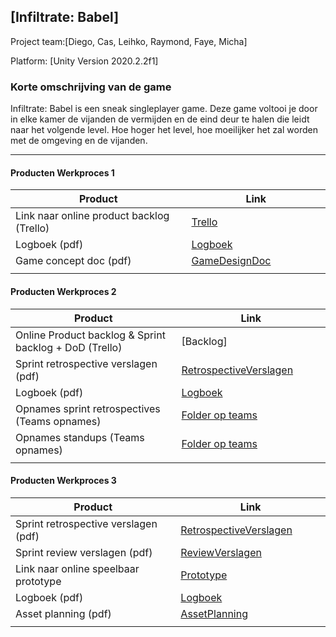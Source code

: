 ## [Infiltrate: Babel]
Project team:[Diego, Cas, Leihko, Raymond, Faye, Micha]

Platform:
[Unity Version 2020.2.2f1]

### Korte omschrijving van de game
Infiltrate: Babel is een sneak singleplayer game. Deze game voltooi je door in elke kamer de vijanden de vermijden en de eind deur te halen die leidt naar het volgende level. Hoe hoger het level, hoe moeilijker het zal worden met de omgeving en de vijanden.

---
#### Producten Werkproces 1
| Product  | Link |
| ------ |  ------ |
| Link naar online product backlog (Trello) | [Trello]
| Logboek (pdf)                             | [Logboek]
| Game concept doc (pdf)                    | [GameDesignDoc]
|<img width=500/>|<img width=300/>|
   
#### Producten Werkproces 2
| Product  | Link |
| ------ |  ------ |
| Online Product backlog & Sprint backlog + DoD (Trello)    | [Backlog]
| Sprint retrospective verslagen (pdf)                      | [RetrospectiveVerslagen]
| Logboek (pdf)                                             | [Logboek]
| Opnames sprint retrospectives (Teams opnames)             | [Folder op teams]
| Opnames standups (Teams opnames)                          | [Folder op teams]
|<img width=500/>|<img width=300/>|
   
#### Producten Werkproces 3
| Product  | Link |
| ------ |  ------ |
| Sprint retrospective verslagen (pdf)  | [RetrospectiveVerslagen]
| Sprint review verslagen (pdf)         | [ReviewVerslagen]
| Link naar online speelbaar prototype  | [Prototype]
| Logboek (pdf)                         | [Logboek]
| Asset planning (pdf)                  | [AssetPlanning]
|<img width=500/>|<img width=300/>|

   [Trello]: <https://trello.com/b/CyMkUgTp/toren-van-babel-mythe>
   [Logboek]: <https://github.com/D-RaMedia/agp_documentatie/blob/master/producten/LogBoek.pdf>
   [GameDesignDoc]: <https://github.com/BerendWeij/agp_inlever_template/blob/master/producten/GameDesignDoc.pdf>
   [RetrospectiveVerslagen]: <https://github.com/BerendWeij/agp_inlever_template/blob/master/producten/RetrospectiveVerslagen.pdf>
   [ReviewVerslagen]: <https://github.com/BerendWeij/agp_inlever_template/blob/master/producten/ReviewVerslagen.pdf>
   [Prototype]: <https://www.mijnmytheprototype.nl>
   [Folder op teams]: <https://www.linknaarmijnfolderopteams.nl>
   [AssetPlanning]: <https://github.com/D-RaMedia/agp_documentatie/blob/master/producten/Asset_list_-_Blad1.pdf>
   

